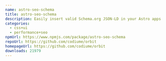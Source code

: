 ```yaml
---
name: astro-seo-schema
title: astro-seo-schema
description: Easily insert valid Schema.org JSON-LD in your Astro apps.
categories:
  - css+ui
  - performance+seo
npmUrl: https://www.npmjs.com/package/astro-seo-schema
repoUrl: https://github.com/codiume/orbit
homepageUrl: https://github.com/codiume/orbit
downloads: 21979
---
```

